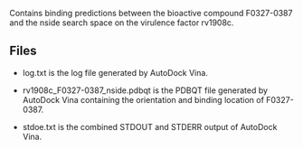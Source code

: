 Contains binding predictions between the bioactive compound F0327-0387 and the nside search space on the virulence factor rv1908c.

## Files

- log.txt is the log file generated by AutoDock Vina.

- rv1908c_F0327-0387_nside.pdbqt is the PDBQT file generated by AutoDock Vina containing the orientation and binding location of F0327-0387.

- stdoe.txt is the combined STDOUT and STDERR output of AutoDock Vina.

